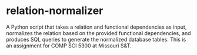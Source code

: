 # relation-normalizer
A Python script that takes a relation and functional dependencies as input, normalizes the relation based on the provided functional dependencies, and produces SQL queries to generate the normalized database tables. This is an assignment for COMP SCI 5300 at Missouri S&amp;T.
